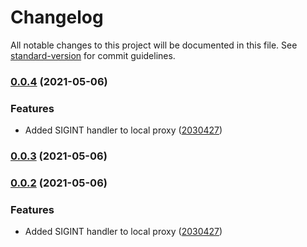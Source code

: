 # Changelog

All notable changes to this project will be documented in this file. See [standard-version](https://github.com/conventional-changelog/standard-version) for commit guidelines.

### [0.0.4](https://github.com/leo-ls/cf-destination-proxy/compare/v0.0.0...v0.0.4) (2021-05-06)


### Features

* Added SIGINT handler to local proxy ([2030427](https://github.com/leo-ls/cf-destination-proxy/commit/2030427d54f4c44c596fbfab17820970c25dadcb))

### [0.0.3](https://github.com/leo-ls/cf-destination-proxy/compare/v0.0.2...v0.0.3) (2021-05-06)

### [0.0.2](https://github.com/leo-ls/cf-destination-proxy/compare/v0.0.0...v0.0.2) (2021-05-06)


### Features

* Added SIGINT handler to local proxy ([2030427](https://github.com/leo-ls/cf-destination-proxy/commit/2030427d54f4c44c596fbfab17820970c25dadcb))
